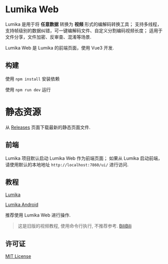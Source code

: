 # Lumika Web

Lumika 是用于将 **任意数据** 转换为 **视频** 形式的编解码转换工具；
支持多线程，支持帧级别的数据纠错，可一键编解码文件、自定义分割编码视频长度；
适用于文件分享，文件加密、反审查、混淆等场景.

Lumika Web 是 Lumika 的前端页面，使用 Vue3 开发.


## 构建

使用 `npm install` 安装依赖

使用 `npm run dev` 运行

# 静态资源

从 [Releases](https://github.com/ERR0RPR0MPT/lumika-web/releases) 页面下载最新的静态页面文件.

## 前端

Lumika 项目默认启动 Lumika Web 作为前端页面；
如果从 Lumika 启动前端，请使用默认的本地地址 `http://localhost:7860/ui/` 进行访问.

## 教程

[Lumika](https://www.bilibili.com/video/BV1V34y1g78f/)

[Lumika Android](https://www.bilibili.com/video/BV1MN4y1C7h8/)

推荐使用 Lumika Web 进行操作.

> 这是旧版的视频教程, 使用命令行执行, 不推荐参考.
> [BiliBili](https://www.bilibili.com/video/BV1CN4y1X7GQ/)

## 许可证

[MIT License](https://github.com/ERR0RPR0MPT/lumika-web/blob/main/LICENSE)
